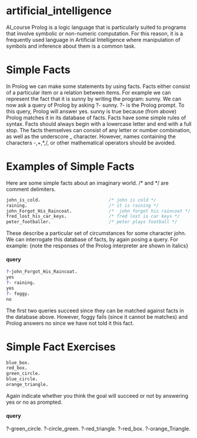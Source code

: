 # artificial_intelligence
AI_course
Prolog is a logic language that is particularly suited to programs that involve symbolic or non-numeric computation.
For this reason, it is a frequently used language in Artificial Intelligence where manipulation of symbols and inference about them is a common task.
# Simple Facts
In Prolog we can make some statements by using facts. Facts either consist of a particular item or a relation between items. For example we can represent the fact that it is sunny by writing the program:
sunny.
We can now ask a query of Prolog by asking
?- sunny.
?- is the Prolog prompt. To this query, Prolog will answer yes. sunny is true because (from above) Prolog matches it in its database of facts.
Facts have some simple rules of syntax. Facts should always begin with a lowercase letter and end with a full stop.
The facts themselves can consist of any letter or number combination, as well as the underscore _ character.
However, names containing the characters -,+,*,/, or other mathematical operators should be avoided.
# Examples of Simple Facts

Here are some simple facts about an imaginary world. /* and */ are comment delimiters.

```prolog
john_is_cold.                          /* john is cold */
raining.                               /* it is raining */
john_Forgot_His_Raincoat.              /*  john forgot his raincoat */
fred_lost_his_car_keys.                /* fred lost is car keys */
peter_footballer.                      /* peter plays football */
```

These describe a particular set of circumstances for some character john. We can interrogate this database of facts, by again posing a query. For example: {note the responses of the Prolog interpreter are shown in italics}

#### query
```prolog
?-john_Forgot_His_Raincoat.
yes
?- raining.
yes
?- foggy.
no
```

The first two queries succeed since they can be matched against facts in the database above. However, foggy fails (since it cannot be matches) and Prolog answers no since we have not told it this fact.
# Simple Fact Exercises
```prolog
blue_box.
red_box.
green_circle.
blue_circle.
orange_triangle.
```
Again indicate whether you think the goal will succeed or not by answering yes or no as prompted.
#### query
?-green_circle.
?-circle_green.
?-red_triangle.
?-red_box.
?-orange_Triangle.
```